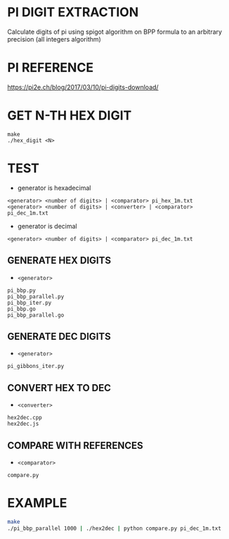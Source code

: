 # PI DIGIT EXTRACTION

Calculate digits of pi using spigot algorithm on BPP formula to an arbitrary precision (all integers algorithm)

# PI REFERENCE

https://pi2e.ch/blog/2017/03/10/pi-digits-download/

# GET N-TH HEX DIGIT

```
make
./hex_digit <N>
```

# TEST

- generator is hexadecimal

```
<generator> <number of digits> | <comparator> pi_hex_1m.txt
<generator> <number of digits> | <converter> | <comparator> pi_dec_1m.txt
```

- generator is decimal

```
<generator> <number of digits> | <comparator> pi_dec_1m.txt
```

## GENERATE HEX DIGITS

- `<generator>`

```
pi_bbp.py
pi_bbp_parallel.py
pi_bbp_iter.py
pi_bbp.go
pi_bbp_parallel.go
```  

## GENERATE DEC DIGITS

- `<generator>`

```
pi_gibbons_iter.py
```

## CONVERT HEX TO DEC

- `<converter>`

```
hex2dec.cpp
hex2dec.js
```

## COMPARE WITH REFERENCES

- `<comparator>`

```
compare.py
```

# EXAMPLE

```bash
make
./pi_bbp_parallel 1000 | ./hex2dec | python compare.py pi_dec_1m.txt
```
